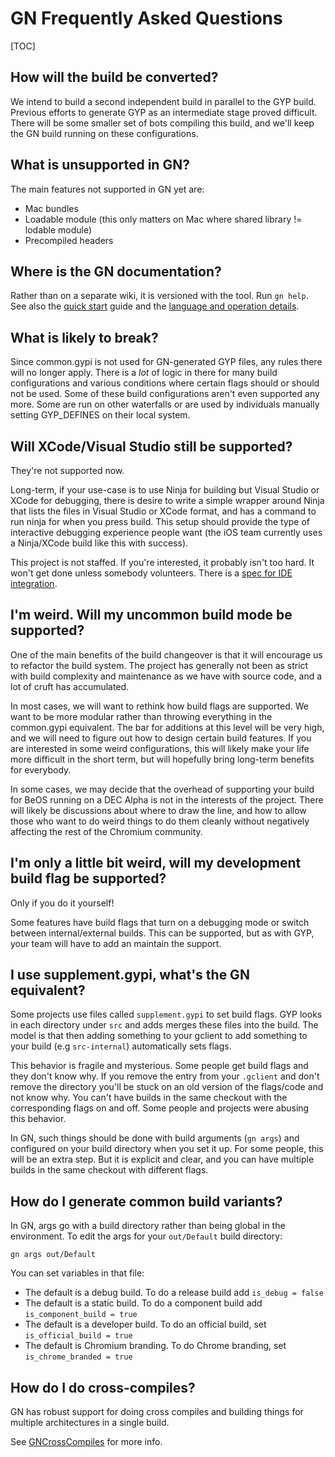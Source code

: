 # GN Frequently Asked Questions

[TOC]

## How will the build be converted?

We intend to build a second independent build in parallel to the GYP
build. Previous efforts to generate GYP as an intermediate stage proved
difficult. There will be some smaller set of bots compiling this build,
and we'll keep the GN build running on these configurations.

## What is unsupported in GN?

The main features not supported in GN yet are:
  * Mac bundles
  * Loadable module (this only matters on Mac where shared library !=
    lodable module)
  * Precompiled headers

## Where is the GN documentation?

Rather than on a separate wiki, it is versioned with the tool. Run `gn
help`. See also the [quick start](quick_start.md) guide and the
[language and operation details](language.md).

## What is likely to break?

Since common.gypi is not used for GN-generated GYP files, any rules
there will no longer apply. There is a _lot_ of logic in there for many
build configurations and various conditions where certain flags should
or should not be used. Some of these build configurations aren't even
supported any more. Some are run on other waterfalls or are used by
individuals manually setting GYP\_DEFINES on their local system.

## Will XCode/Visual Studio still be supported?

They're not supported now.

Long-term, if your use-case is to use Ninja for building but Visual
Studio or XCode for debugging, there is desire to write a simple wrapper
around Ninja that lists the files in Visual Studio or XCode format, and
has a command to run ninja for when you press build. This setup should
provide the type of interactive debugging experience people want (the
iOS team currently uses a Ninja/XCode build like this with success).

This project is not staffed. If you're interested, it probably isn't too
hard. It won't get done unless somebody volunteers. There is a [spec for
IDE
integration](https://docs.google.com/document/d/1kwREU99u8GpRammLbbKwrfaDI6WV7nsMAaoF5dcuhOU/edit?usp=sharing).

## I'm weird. Will my uncommon build mode be supported?

One of the main benefits of the build changeover is that it will
encourage us to refactor the build system. The project has generally not
been as strict with build complexity and maintenance as we have with
source code, and a lot of cruft has accumulated.

In most cases, we will want to rethink how build flags are supported. We
want to be more modular rather than throwing everything in the
common.gypi equivalent. The bar for additions at this level will be very
high, and we will need to figure out how to design certain build
features. If you are interested in some weird configurations, this will
likely make your life more difficult in the short term, but will
hopefully bring long-term benefits for everybody.

In some cases, we may decide that the overhead of supporting your build
for BeOS running on a DEC Alpha is not in the interests of the project.
There will likely be discussions about where to draw the line, and how
to allow those who want to do weird things to do them cleanly without
negatively affecting the rest of the Chromium community.

## I'm only a little bit weird, will my development build flag be supported?

Only if you do it yourself!

Some features have build flags that turn on a debugging mode or switch
between internal/external builds. This can be supported, but  as with
GYP, your team will have to add an maintain the support.

## I use supplement.gypi, what's the GN equivalent?

Some projects use files called `supplement.gypi` to set build flags. GYP
looks in each directory under `src` and adds merges these files into the
build. The model is that then adding something to your gclient to add
something to your build (e.g `src-internal`) automatically sets flags.

This behavior is fragile and mysterious. Some people get build flags and
they don't know why. If you remove the entry from your `.gclient` and
don't remove the directory you'll be stuck on an old version of the
flags/code and not know why. You can't have builds in the same checkout
with the corresponding flags on and off. Some people and projects were
abusing this behavior.

In GN, such things should be done with build arguments (`gn args`) and
configured on your build directory when you set it up. For some people,
this will be an extra step. But it is explicit and clear, and you can
have multiple builds in the same checkout with different flags.

## How do I generate common build variants?

In GN, args go with a build directory rather than being global in the
environment. To edit the args for your `out/Default` build directory:

```
gn args out/Default
```

You can set variables in that file:

  * The default is a debug build. To do a release build add
    `is_debug = false`
  * The default is a static build. To do a component build add
    `is_component_build = true`
  * The default is a developer build. To do an official build, set
    `is_official_build = true`
  * The default is Chromium branding. To do Chrome branding, set
    `is_chrome_branded = true`

## How do I do cross-compiles?

GN has robust support for doing cross compiles and building things for
multiple architectures in a single build.

See [GNCrossCompiles](cross_compiles.md) for more info.
